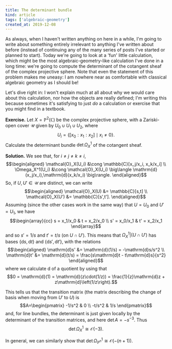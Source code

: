 ```yaml
---
title: The determinant bundle
kind: article
tags: ['algebraic-geometry']
created_at: 2019-12-08
---
```


As always, when I haven't written anything on here in a while, I'm going to write about something entirely irrelevant to anything I've written about before (instead of continuing any of the many series of posts I've started or planned to start).
Today we're going to look at a 'fun' little calculation, which might be the most algebraic-geometry-like calculation I've done in a long time: we're going to compute the determinant of the cotangent sheaf of the complex projective sphere.
Note that even the statement of this problem makes me uneasy: I am nowhere near as comfortable with classical algebraic geometry as I should be!

<!-- more -->

Let's dive right in: I won't explain much at all about why we would care about this calculation, nor how the objects are really defined; I'm writing this because sometimes it's satisfying to just *do* a calculation or exercise that you might find in a textbook.

**Exercise.**
Let $X=\mathbb{P}^2(\mathbb{C})$ be the complex projective sphere, with a Zariski-open cover $\mathcal{U}$ given by $U_0 \cup U_1 \cup U_2$, where $$U_i = \{ [x_0:x_1:x_2] \mid x_i\neq0 \}.$$
Calculate the determinant bundle $\det\Omega_X^1$ of the cotangent sheaf.

**Solution.**
We see that, for $i\neq j\neq k\neq i$,
$$\begin{aligned}
    \mathcal{O}_X(U_i)
    &\cong
    \mathbb{C}[x_j/x_i, x_k/x_i]
\\  \Omega_X^1(U_i)
    &\cong
    \mathcal{O}_X(U_i) \big\langle \mathrm{d}(x_j/x_i),\mathrm{d}(x_k/x_i) \big\rangle.
\end{aligned}$$
So, if $U,U'\in\mathcal{U}$ are distinct, we can write
$$\begin{aligned}
    \mathcal{O}_X(U)
    &=
    \mathbb{C}[s,t]
\\  \mathcal{O}_X(U')
    &=
    \mathbb{C}[s',t'].
\end{aligned}$$
Assuming (since the other cases work in the same way) that $U=U_0$ and $U'=U_1$, we have
$$\begin{array}{cc}
    s = x_1/x_0
    & t = x_2/x_0
\\  s' = x_0/x_1
    & t' = x_2/x_1
\end{array}$$
and so $s'=1/s$ and $t'=t/s$ (on $U\cap U'$).
This means that $\Omega_X^1\vert(U\cap U')$ has bases $\{\mathrm{d}s,\mathrm{d}t\}$ and $\{\mathrm{d}s',\mathrm{d}t'\}$, with the relations
$$\begin{aligned}
    \mathrm{d}s'
    &=
    \mathrm{d}(1/s)
    =
    -\mathrm{d}s/s^2
\\  \mathrm{d}t'
    &=
    \mathrm{d}(t/s)
    =
    \frac{s\mathrm{d}t - t\mathrm{d}s}{s^2}
\end{aligned}$$
where we calculate $\mathrm{d}$ of a quotient by using that
$$0 = \mathrm{d}(1) = \mathrm{d}(z\cdot(1/z)) = \frac{1}{z}\mathrm{d}z + z\mathrm{d}\left(1/z\right).$$

This tells us that the transition matrix (the matrix describing the change of basis when moving from $U'$ to $U$) is
$$A=\begin{pmatrix}
    -1/s^2 & 0
\\  -t/s^2 & 1/s
\end{pmatrix}$$
and, for line bundles, the determinant is just given locally by the determinant of the transition matrices, and here $\det A=-s^{-3}$.
Thus $$\det\Omega_X^1 \cong \mathcal{O}(-3).$$

In general, we can similarly show that $\det\Omega_{\mathbb{P}^n}^1 \cong \mathcal{O}(-(n+1))$.